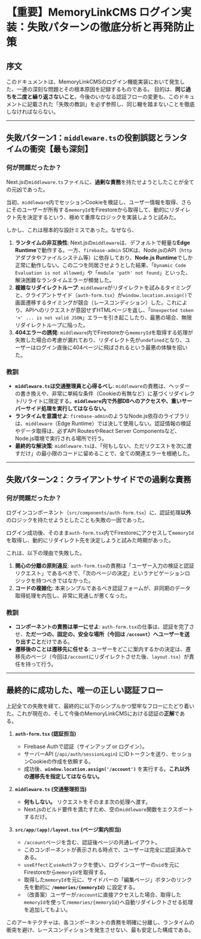 # 【重要】MemoryLinkCMS ログイン実装：失敗パターンの徹底分析と再発防止策

## 序文

このドキュメントは、MemoryLinkCMSのログイン機能実装において発生した、一連の深刻な問題とその根本原因を記録するものである。
目的は、**同じ過ちを二度と繰り返さないこと**。今後のいかなる認証フローの変更も、このドキュメントに記載された「失敗の教訓」を必ず参照し、同じ轍を踏まないことを徹底しなければならない。

---

## 失敗パターン1：`middleware.ts`の役割誤認とランタイムの衝突【最も深刻】

### 何が問題だったか？

Next.jsの`middleware.ts`ファイルに、**過剰な責務**を持たせようとしたことが全ての元凶であった。

当初、`middleware`内でセッションCookieを検証し、ユーザー情報を取得、さらにそのユーザーが所有する`memoryId`をFirestoreから取得して、動的にリダイレクト先を決定するという、極めて重厚なロジックを実装しようと試みた。

しかし、これは根本的な設計ミスであった。なぜなら、

1.  **ランタイムの非互換性**: Next.jsの`middleware`は、デフォルトで軽量な**Edge Runtime**で動作する。一方、`firebase-admin` SDKは、Node.jsのAPI（`http`アダプタやファイルシステム等）に依存しており、**Node.js Runtime**でしか正常に動作しない。この二つを同居させようとした結果、「`Dynamic Code Evaluation is not allowed`」や「`module 'path' not found`」といった、解決困難なランタイムエラーが頻発した。
2.  **複雑なリダイレクトループ**: `middleware`がリダイレクトを試みるタイミングと、クライアントサイド（`auth-form.tsx`）が`window.location.assign()`で画面遷移するタイミングが競合（レースコンディション）した。これにより、APIへのリクエストが意図せずHTMLページを返し、「`Unexpected token '<' ... is not valid JSON`」エラーを引き起こしたり、最悪の場合、無限リダイレクトループに陥った。
3.  **404エラーの誘発**: `middleware`内でFirestoreから`memoryId`を取得する処理が失敗した場合の考慮が漏れており、リダイレクト先が`undefined`となり、ユーザーはログイン直後に404ページに飛ばされるという最悪の体験を招いた。

### 教訓

-   **`middleware.ts`は交通整理員と心得るべし**: `middleware`の責務は、ヘッダーの書き換えや、非常に単純な条件（Cookieの有無など）に基づくリダイレクト/リライトに限定する。**`middleware`内で外部DBへのアクセスや、重いサーバーサイド処理を実行してはならない。**
-   **ランタイムを意識せよ**: `firebase-admin`のようなNode.js依存のライブラリは、`middleware`（Edge Runtime）では決して使用しない。認証情報の検証やデータ取得は、必ずAPI RoutesやReact Server Componentsなど、Node.js環境で実行される場所で行う。
-   **最終的な解決策**: `middleware.ts`は、「何もしない、ただリクエストを次に渡すだけ」の最小限のコードに留めることで、全ての関連エラーを根絶した。

---

## 失敗パターン2：クライアントサイドでの過剰な責務

### 何が問題だったか？

ログインコンポーネント（`src/components/auth-form.tsx`）に、認証処理**以外**のロジックを持たせようとしたことも失敗の一因であった。

ログイン成功後、そのまま`auth-form.tsx`内でFirestoreにアクセスして`memoryId`を取得し、動的にリダイレクト先を決定しようと試みた時期があった。

これは、以下の理由で失敗した。

1.  **関心の分離の原則違反**: `auth-form.tsx`の責務は「ユーザー入力の検証と認証リクエスト」であるべきで、「次のページの決定」というナビゲーションロジックを持つべきではなかった。
2.  **コードの複雑化**: 本来シンプルであるべき認証フォームが、非同期のデータ取得処理を内包し、非常に見通しが悪くなった。

### 教訓

-   **コンポーネントの責務は単一にせよ**: `auth-form.tsx`の仕事は、認証を完了させ、**ただ一つの、固定の、安全な場所（今回は `/account`）へユーザーを送り出すこと**だけである。
-   **遷移後のことは遷移先に任せる**: ユーザーをどこに案内するかの決定は、遷移先のページ（今回は`/account`にリダイレクトさせた後、`layout.tsx`）が責任を持って行う。

---

## 最終的に成功した、唯一の正しい認証フロー

上記全ての失敗を経て、最終的に以下のシンプルかつ堅牢なフローにたどり着いた。これが現在の、そして今後のMemoryLinkCMSにおける認証の**正解**である。

1.  **`auth-form.tsx` (認証担当)**
    *   Firebase Authで認証（サインアップ or ログイン）。
    *   サーバーAPI (`/api/auth/sessionLogin`) にIDトークンを送り、セッションCookieの作成を依頼する。
    *   成功後、**`window.location.assign('/account')`** を実行する。**これ以外の遷移先を指定してはならない。**

2.  **`middleware.ts` (交通整理担当)**
    *   **何もしない。** リクエストをそのまま次の処理へ渡す。
    *   Next.jsのビルド要件を満たすため、空の`middleware`関数をエクスポートするだけ。

3.  **`src/app/(app)/layout.tsx` (ページ案内担当)**
    *   `/account`ページを含む、認証後ページの共通レイアウト。
    *   このコンポーネントが表示される時点で、ユーザーは完全に認証済みである。
    *   `useEffect`と`useAuth`フックを使い、ログインユーザーの`uid`を元にFirestoreから`memoryId`を取得する。
    *   取得した`memoryId`を元に、サイドバーの「編集ページ」ボタンのリンク先を動的に **`/memories/{memoryId}`** に設定する。
    *   （改善案）ユーザーが`/account`に直接アクセスした場合、取得した`memoryId`を使って`/memories/{memoryId}`へ自動リダイレクトさせる処理を追加してもよい。

このアーキテクチャは、各コンポーネントの責務を明確に分離し、ランタイムの衝突を避け、レースコンディションを発生させない、最も安定した構成である。
